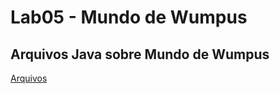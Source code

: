 # Lab05 - Mundo de Wumpus
## Arquivos Java sobre Mundo de Wumpus

[Arquivos](src/pt/c40task/l05wumpus)
